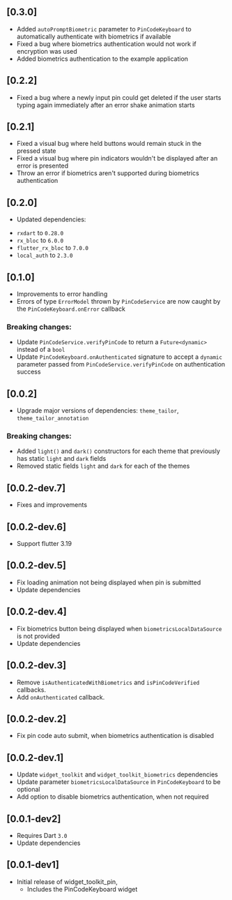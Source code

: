 ## [0.3.0]
* Added `autoPromptBiometric` parameter to `PinCodeKeyboard` to automatically authenticate with biometrics if available
* Fixed a bug where biometrics authentication would not work if encryption was used
* Added biometrics authentication to the example application

## [0.2.2]
* Fixed a bug where a newly input pin could get deleted if the user starts typing again immediately after an error shake animation starts

## [0.2.1]
* Fixed a visual bug where held buttons would remain stuck in the pressed state
* Fixed a visual bug where pin indicators wouldn't be displayed after an error is presented
* Throw an error if biometrics aren't supported during biometrics authentication

## [0.2.0]
- Updated dependencies:
* `rxdart` to `0.28.0`
* `rx_bloc` to `6.0.0`
* `flutter_rx_bloc` to `7.0.0`
* `local_auth` to `2.3.0`

## [0.1.0]
- Improvements to error handling
- Errors of type `ErrorModel` thrown by `PinCodeService` are now caught by the `PinCodeKeyboard.onError` callback
### Breaking changes:
- Update `PinCodeService.verifyPinCode` to return a `Future<dynamic>` instead of a `bool`
- Update `PinCodeKeyboard.onAuthenticated` signature to accept a `dynamic` parameter passed from `PinCodeService.verifyPinCode` on authentication success

## [0.0.2]
- Upgrade major versions of dependencies: `theme_tailor`, `theme_tailor_annotation`
### Breaking changes:
- Added `light()` and `dark()` constructors for each theme that previously has static `light` and `dark` fields
- Removed static fields `light` and `dark` for each of the themes

## [0.0.2-dev.7]
* Fixes and improvements

## [0.0.2-dev.6]
* Support flutter 3.19

## [0.0.2-dev.5]
* Fix loading animation not being displayed when pin is submitted
* Update dependencies 

## [0.0.2-dev.4]
* Fix biometrics button being displayed when `biometricsLocalDataSource` is not provided
* Update dependencies 

## [0.0.2-dev.3]
* Remove `isAuthenticatedWithBiometrics` and `isPinCodeVerified` callbacks.
* Add `onAuthenticated` callback.

## [0.0.2-dev.2]
* Fix pin code auto submit, when biometrics authentication is disabled

## [0.0.2-dev.1]
* Update `widget_toolkit` and `widget_toolkit_biometrics` dependencies
* Update parameter `biometricsLocalDataSource` in `PinCodeKeyboard` to be optional
* Add option to disable biometrics authentication, when not required

## [0.0.1-dev2]
* Requires Dart `3.0`
* Update dependencies

## [0.0.1-dev1]
* Initial release of widget_toolkit_pin,
  * Includes the PinCodeKeyboard widget
